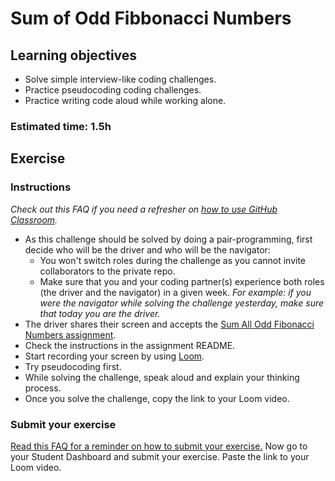 # Sum of Odd Fibbonacci Numbers 

## Learning objectives
- Solve simple interview-like coding challenges.
- Practice pseudocoding coding challenges.
- Practice writing code aloud while working alone.

### Estimated time: 1.5h

## Exercise

### Instructions 
*Check out this FAQ if you need a refresher on [how to use GitHub Classroom](https://github.com/microverseinc/curriculum-computer-science-fundamentals/blob/main/trivial-interview-questions/articles/how_to_use_github_classroom.md).*

- As this challenge should be solved by doing a pair-programming, first decide who will be the driver and who will be the navigator:
    - You won't switch roles during the challenge as you cannot invite collaborators to the private repo.
    - Make sure that you and your coding partner(s) experience both roles (the driver and the navigator) in a given week. _For example: if you were the navigator while solving the challenge yesterday, make sure that today you are the driver._
- The driver shares their screen and accepts the [Sum All Odd Fibonacci Numbers assignment](https://classroom.github.com/a/w2k-xuwh).
- Check the instructions in the assignment README.
- Start recording your screen by using [Loom](https://www.loom.com/).
- Try pseudocoding first.
- While solving the challenge, speak aloud and explain your thinking process.
- Once you solve the challenge, copy the link to your Loom video.


### Submit your exercise
[Read this FAQ for a reminder on how to submit your exercise.](https://microverse.zendesk.com/hc/en-us/articles/360061344234)
Now go to your Student Dashboard and submit your exercise.
Paste the link to your Loom video.